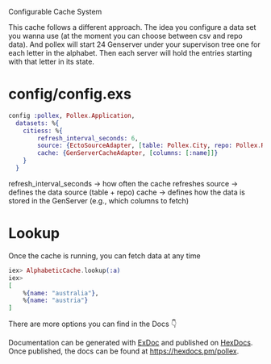 Configurable Cache System

This cache follows a different approach. The idea you configure a data set you wanna use (at the moment you can choose between csv and repo data). And pollex will start 24 Genserver under your supervison tree one for each letter in the alphabet. Then each server will hold the entries starting with that letter in its state.

# config/config.exs

```elixir
config :pollex, Pollex.Application,
  datasets: %{
    citiess: %{
        refresh_interval_seconds: 6,
        source: {EctoSourceAdapter, [table: Pollex.City, repo: Pollex.Repo]},
        cache: {GenServerCacheAdapter, [columns: [:name]]}
    }
  }
```

refresh_interval_seconds → how often the cache refreshes
source → defines the data source (table + repo)
cache → defines how the data is stored in the GenServer (e.g., which columns to fetch)

# Lookup

Once the cache is running, you can fetch data at any time

```elixir
iex> AlphabeticCache.lookup(:a)
iex>
[
    %{name: "australia"},
    %{name: "austria"}
]
```

There are more options you can find in the Docs 👇

Documentation can be generated with [ExDoc](https://github.com/elixir-lang/ex_doc)
and published on [HexDocs](https://hexdocs.pm). Once published, the docs can
be found at <https://hexdocs.pm/pollex>.